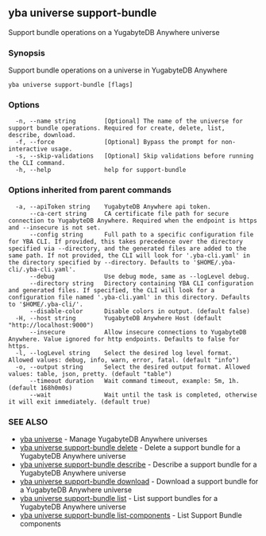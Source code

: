 ## yba universe support-bundle

Support bundle operations on a YugabyteDB Anywhere universe

### Synopsis

Support bundle operations on a universe in YugabyteDB Anywhere

```
yba universe support-bundle [flags]
```

### Options

```
  -n, --name string        [Optional] The name of the universe for support bundle operations. Required for create, delete, list, describe, download.
  -f, --force              [Optional] Bypass the prompt for non-interactive usage.
  -s, --skip-validations   [Optional] Skip validations before running the CLI command.
  -h, --help               help for support-bundle
```

### Options inherited from parent commands

```
  -a, --apiToken string    YugabyteDB Anywhere api token.
      --ca-cert string     CA certificate file path for secure connection to YugabyteDB Anywhere. Required when the endpoint is https and --insecure is not set.
      --config string      Full path to a specific configuration file for YBA CLI. If provided, this takes precedence over the directory specified via --directory, and the generated files are added to the same path. If not provided, the CLI will look for '.yba-cli.yaml' in the directory specified by --directory. Defaults to '$HOME/.yba-cli/.yba-cli.yaml'.
      --debug              Use debug mode, same as --logLevel debug.
      --directory string   Directory containing YBA CLI configuration and generated files. If specified, the CLI will look for a configuration file named '.yba-cli.yaml' in this directory. Defaults to '$HOME/.yba-cli/'.
      --disable-color      Disable colors in output. (default false)
  -H, --host string        YugabyteDB Anywhere Host (default "http://localhost:9000")
      --insecure           Allow insecure connections to YugabyteDB Anywhere. Value ignored for http endpoints. Defaults to false for https.
  -l, --logLevel string    Select the desired log level format. Allowed values: debug, info, warn, error, fatal. (default "info")
  -o, --output string      Select the desired output format. Allowed values: table, json, pretty. (default "table")
      --timeout duration   Wait command timeout, example: 5m, 1h. (default 168h0m0s)
      --wait               Wait until the task is completed, otherwise it will exit immediately. (default true)
```

### SEE ALSO

* [yba universe](yba_universe.md)	 - Manage YugabyteDB Anywhere universes
* [yba universe support-bundle delete](yba_universe_support-bundle_delete.md)	 - Delete a support bundle for a YugabyteDB Anywhere universe
* [yba universe support-bundle describe](yba_universe_support-bundle_describe.md)	 - Describe a support bundle for a YugabyteDB Anywhere universe
* [yba universe support-bundle download](yba_universe_support-bundle_download.md)	 - Download a support bundle for a YugabyteDB Anywhere universe
* [yba universe support-bundle list](yba_universe_support-bundle_list.md)	 - List support bundles for a YugabyteDB Anywhere universe
* [yba universe support-bundle list-components](yba_universe_support-bundle_list-components.md)	 - List Support Bundle components

